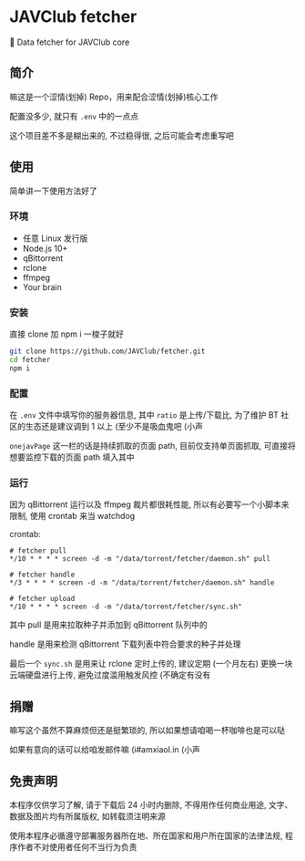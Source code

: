 # JAVClub fetcher
🔞 Data fetcher for JAVClub core

## 简介

嘛这是一个涩情(划掉) Repo，用来配合涩情(划掉)核心工作

配置没多少, 就只有 `.env` 中的一点点

这个项目差不多是糊出来的, 不过稳得很, 之后可能会考虑重写吧

## 使用

简单讲一下使用方法好了

### 环境

- 任意 Linux 发行版
- Node.js 10+
- qBittorrent
- rclone
- ffmpeg
- Your brain

### 安装

直接 clone 加 npm i 一梭子就好

```bash
git clone https://github.com/JAVClub/fetcher.git
cd fetcher
npm i
```

### 配置

在 `.env` 文件中填写你的服务器信息, 其中 `ratio` 是上传/下载比, 为了维护 BT 社区的生态还是建议调到 1 以上 (至少不是吸血鬼吧 (小声

`onejavPage` 这一栏的话是持续抓取的页面 path, 目前仅支持单页面抓取, 可直接将想要监控下载的页面 path 填入其中

### 运行

因为 qBittorrent 运行以及 ffmpeg 裁片都很耗性能, 所以有必要写一个小脚本来限制, 使用 crontab 来当 watchdog

crontab: 
```crontab
# fetcher pull
*/10 * * * * screen -d -m "/data/torrent/fetcher/daemon.sh" pull

# fetcher handle
*/3 * * * * screen -d -m "/data/torrent/fetcher/daemon.sh" handle

# fetcher upload
*/10 * * * * screen -d -m "/data/torrent/fetcher/sync.sh"
```

其中 pull 是用来拉取种子并添加到 qBittorrent 队列中的

handle 是用来检测 qBittorrent 下载列表中符合要求的种子并处理

最后一个 `sync.sh` 是用来让 rclone 定时上传的, 建议定期 (一个月左右) 更换一块云端硬盘进行上传, 避免过度滥用触发风控 (不确定有没有

## 捐赠

嘛写这个虽然不算麻烦但还是挺繁琐的, 所以如果想请咱喝一杯咖啡也是可以哒

如果有意向的话可以给咱发邮件嘛 (i#amxiaol.in (小声

## 免责声明

本程序仅供学习了解, 请于下载后 24 小时内删除, 不得用作任何商业用途, 文字、数据及图片均有所属版权, 如转载须注明来源

使用本程序必循遵守部署服务器所在地、所在国家和用户所在国家的法律法规, 程序作者不对使用者任何不当行为负责